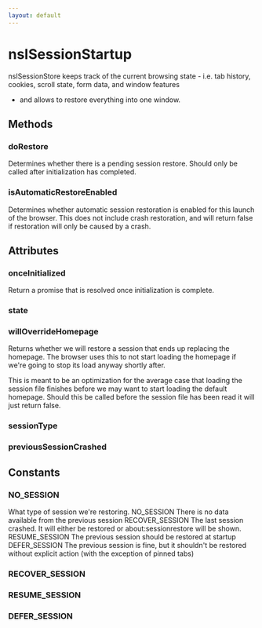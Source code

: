 ```yaml
---
layout: default
---
```


# nsISessionStartup #

nsISessionStore keeps track of the current browsing state - i.e.
tab history, cookies, scroll state, form data, and window features
- and allows to restore everything into one window.


## Methods ##

### doRestore ###

Determines whether there is a pending session restore. Should only be
called after initialization has completed.


### isAutomaticRestoreEnabled ###

Determines whether automatic session restoration is enabled for this
launch of the browser. This does not include crash restoration, and will
return false if restoration will only be caused by a crash.


## Attributes ##

### onceInitialized ###

Return a promise that is resolved once initialization
is complete.


### state ###

### willOverrideHomepage ###

Returns whether we will restore a session that ends up replacing the
homepage. The browser uses this to not start loading the homepage if
we're going to stop its load anyway shortly after.

This is meant to be an optimization for the average case that loading the
session file finishes before we may want to start loading the default
homepage. Should this be called before the session file has been read it
will just return false.


### sessionType ###

### previousSessionCrashed ###

## Constants ##

### NO_SESSION ###

What type of session we're restoring.
NO_SESSION       There is no data available from the previous session
RECOVER_SESSION  The last session crashed. It will either be restored or
                 about:sessionrestore will be shown.
RESUME_SESSION   The previous session should be restored at startup
DEFER_SESSION    The previous session is fine, but it shouldn't be restored
                 without explicit action (with the exception of pinned tabs)


### RECOVER_SESSION ###

### RESUME_SESSION ###

### DEFER_SESSION ###

